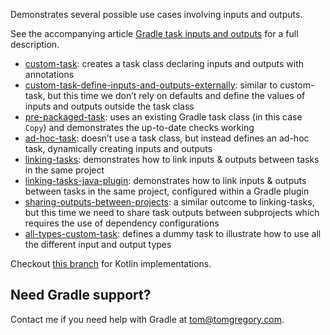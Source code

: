 Demonstrates several possible use cases involving inputs and outputs.

See the accompanying article [Gradle task inputs and outputs](https://tomgregory.com/gradle-task-inputs-and-outputs)
for a full description.

* [custom-task](/task-inputs-and-outputs/custom-task): creates a task class declaring inputs and outputs with annotations
* [custom-task-define-inputs-and-outputs-externally](/task-inputs-and-outputs/custom-task-define-inputs-and-outputs-externally): similar to custom-task, but this time we don’t rely on defaults and define the values of inputs and outputs outside the task class
* [pre-packaged-task](/task-inputs-and-outputs/pre-packaged-task): uses an existing Gradle task class (in this case `Copy`) and demonstrates the up-to-date checks working
* [ad-hoc-task](/task-inputs-and-outputs/ad-hoc-task): doesn’t use a task class, but instead defines an ad-hoc task, dynamically creating inputs and outputs
* [linking-tasks](/task-inputs-and-outputs/linking-tasks): demonstrates how to link inputs & outputs between tasks in the same project
* [linking-tasks-java-plugin](/task-inputs-and-outputs/linking-tasks-java-plugin): demonstrates how to link inputs & outputs between tasks in the same project, configured within a Gradle plugin
* [sharing-outputs-between-projects](/task-inputs-and-outputs/sharing-outputs-between-projects): a similar outcome to linking-tasks, but this time we need to share task outputs between subprojects which requires the use of dependency configurations
* [all-types-custom-task](/task-inputs-and-outputs/all-types-custom-task): defines a dummy task to illustrate how to use all the different input and output types

Checkout [this branch](https://github.com/tkgregory/gradle-tutorials/tree/kotlin) for Kotlin implementations.

## Need Gradle support?
Contact me if you need help with Gradle at [tom@tomgregory.com](mailto:tom@tomgregory.com).
